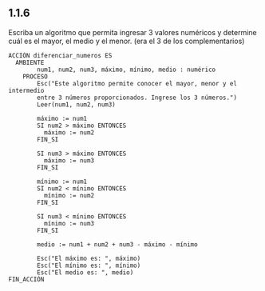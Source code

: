 ## 1.1.6
Escriba un algoritmo que permita ingresar 3 valores numéricos y determine cuál es el mayor, el medio y el menor. (era el 3 de los complementarios)

```
ACCIÓN diferenciar_numeros ES
  AMBIENTE
		num1, num2, num3, máximo, mínimo, medio : numérico
	PROCESO
		Esc("Este algoritmo permite conocer el mayor, menor y el intermedio
		entre 3 números proporcionados. Ingrese los 3 números.")
		Leer(num1, num2, num3)

		máximo := num1
		SI num2 > máximo ENTONCES
		  máximo := num2
		FIN_SI

		SI num3 > máximo ENTONCES
		  máximo := num3
		FIN_SI

		mínimo := num1
		SI num2 < mínimo ENTONCES
		  mínimo := num2
		FIN_SI

		SI num3 < mínimo ENTONCES
		  mínimo := num3
		FIN_SI

		medio := num1 + num2 + num3 - máximo - mínimo

		Esc("El máximo es: ", máximo)
		Esc("El mínimo es: ", mínimo)
		Esc("El medio es: ", medio)
FIN_ACCIÓN
```
